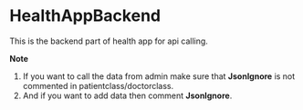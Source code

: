 # HealthAppBackend
This is the backend part of health app for api calling.


**Note**
1. If you want to call the data from admin make sure that **JsonIgnore** is not commented in patientclass/doctorclass.
2. And if you want to add data then comment **JsonIgnore**.
